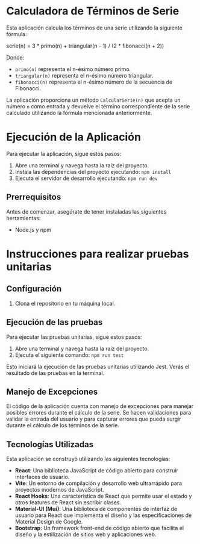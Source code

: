 # Calculadora de Términos de Serie

Esta aplicación calcula los términos de una serie utilizando la siguiente fórmula:


serie(n) = 3 * primo(n) + triangular(n - 1) / (2 * fibonacci(n + 2))


Donde:
- `primo(n)` representa el n-ésimo número primo.
- `triangular(n)` representa el n-ésimo número triangular.
- `fibonacci(n)` representa el n-ésimo número de la secuencia de Fibonacci.

La aplicación proporciona un método `CalcularSerie(n)` que acepta un número `n` como entrada y devuelve el término correspondiente de la serie calculado utilizando la fórmula mencionada anteriormente.


# Ejecución de la Aplicación

Para ejecutar la aplicación, sigue estos pasos:

1. Abre una terminal y navega hasta la raíz del proyecto.
2. Instala las dependencias del proyecto ejecutando: `npm install`
3. Ejecuta el servidor de desarrollo ejecutando: `npm run dev`

## Prerrequisitos

Antes de comenzar, asegúrate de tener instaladas las siguientes herramientas:

- Node.js y npm


# Instrucciones para realizar pruebas unitarias


## Configuración

1. Clona el repositorio en tu máquina local.


## Ejecución de las pruebas

Para ejecutar las pruebas unitarias, sigue estos pasos:

1. Abre una terminal y navega hasta la raíz del proyecto.
2. Ejecuta el siguiente comando: `npm run test`

Esto iniciará la ejecución de las pruebas unitarias utilizando Jest. Verás el resultado de las pruebas en la terminal.


## Manejo de Excepciones

El código de la aplicación cuenta con manejo de excepciones para manejar posibles errores durante el cálculo de la serie. Se hacen validaciones para validar la entrada del usuario y para capturar errores que pueda surgir durante el cálculo de los términos de la serie.

## Tecnologías Utilizadas

Esta aplicación se construyó utilizando las siguientes tecnologías:

- **React**: Una biblioteca JavaScript de código abierto para construir interfaces de usuario.
- **Vite**: Un entorno de compilación y desarrollo web ultrarrápido para proyectos modernos de JavaScript.
- **React Hooks**: Una característica de React que permite usar el estado y otros features de React sin escribir clases.
- **Material-UI (Mui)**: Una biblioteca de componentes de interfaz de usuario para React que implementa el diseño y las especificaciones de Material Design de Google.
- **Bootstrap**: Un framework front-end de código abierto que facilita el diseño y la estilización de sitios web y aplicaciones web.






